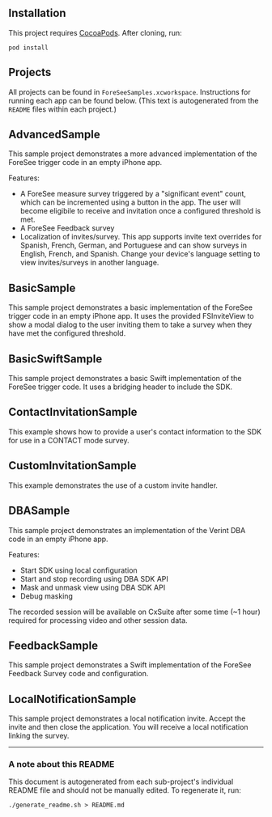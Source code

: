 ## Installation
This project requires [CocoaPods](https://cocoapods.org/). After cloning, run:

    pod install

## Projects
All projects can be found in `ForeSeeSamples.xcworkspace`. Instructions for running each app can be found below. (This text is autogenerated from the `README` files within each project.)
## AdvancedSample
This sample project demonstrates a more advanced implementation of the ForeSee trigger code in an empty iPhone app.

Features:

* A ForeSee measure survey triggered by a "significant event" count, which can be incremented using a button in the app. The user will 
become eligibile to receive and invitation once a configured threshold is met.
* A ForeSee Feedback survey 
* Localization of invites/survey. This app supports invite text overrides for Spanish, French, German, and Portuguese and can show surveys in English, French, and Spanish. 
Change your device's language setting to view invites/surveys in another language.



## BasicSample
This sample project demonstrates a basic implementation of the ForeSee trigger code in an empty iPhone app.
It uses the provided FSInviteView to show a modal dialog to the user inviting them to take a survey when
they have met the configured threshold.

## BasicSwiftSample
This sample project demonstrates a basic Swift implementation of the ForeSee trigger code. It uses a bridging header to include the SDK.

## ContactInvitationSample
This example shows how to provide a user's contact information to the SDK for use in a CONTACT mode survey.


## CustomInvitationSample
This example demonstrates the use of a custom invite handler.


## DBASample
This sample project demonstrates an implementation of the Verint DBA code in an empty iPhone app.

Features:

* Start SDK using local configuration
* Start and stop recording using DBA SDK API
* Mask and unmask view using DBA SDK API
* Debug masking

The recorded session will be available on CxSuite after some time (~1 hour) required for processing video and other session data.

## FeedbackSample
This sample project demonstrates a Swift implementation of the ForeSee Feedback Survey code and configuration. 


## LocalNotificationSample
This sample project demonstrates a local notification invite. Accept the invite and then close the application. 
You will receive a local notification linking the survey.



---
### A note about this README
This document is autogenerated from each sub-project's individual README file and should not be manually edited. To regenerate it, run:

    ./generate_readme.sh > README.md
